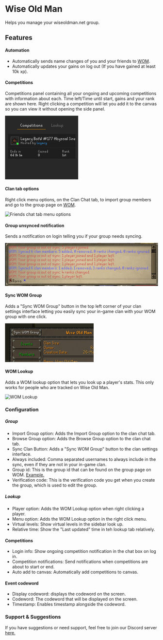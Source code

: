 # Wise Old Man

Helps you manage your wiseoldman.net group.

## Features

#### Automation

- Automatically sends name changes of you and your friends to [WOM](https://wiseoldman.net).
- Automatically updates your gains on log out (If you have gained at least 10k xp).

#### Competitions

Competitions panel containing all your ongoing and upcoming competitions with information about each. Time left/Time
until start, gains and your rank are shown here. Right clicking a competition will let you add it to the canvas so
you can view it without opening the side panel.

![Competitions panel](img/competitions.png)

#### Clan tab options

Right click menu options, on the Clan Chat tab, to import group members and go to the group page
on [WOM](https://wiseoldman.net).

![Friends chat tab menu options](img/friends_chat_tab.png)

#### Group unsynced notification

Sends a notification on login telling you if your group needs syncing.

![Group out of sync notification](img/group_out_of_sync.png)

#### Sync WOM Group

Adds a "Sync WOM Group" button in the top left corner of your clan settings interface letting you easily sync your
in-game clan with your WOM group with one click.

![Sync group button](img/sync_button.png)

#### WOM Lookup

Adds a WOM lookup option that lets you look up a player's stats. This only works for people who are tracked on Wise Old
Man.

![WOM Lookup](img/wom_lookup.png)

### Configuration

##### Group

- Import Group option: Adds the Import Group option to the clan chat tab.
- Browse Group option: Adds the Browse Group option to the clan chat tab.
- Sync Clan Button: Adds a "Sync WOM Group" button to the clan settings interface.
- Always included: Comma separated usernames to always include in the sync, even if they are not in your in-game clan.
- Group id: This is the group id that can be found on the group page on
  WOM. [Example.](https://wiseoldman.net/groups/139)
- Verification code: This is the verification code you get when you create the group, which is used to edit the group.

##### Lookup

- Player option: Adds the WOM Lookup option when right clicking a player.
- Menu option: Adds the WOM Lookup option in the right click menu.
- Virtual levels: Show virtual levels in the sidebar look up.
- Relative time: Show the "Last updated" time in teh lookup tab relatively.

#### Competitions

- Login info: Show ongoing competition notification in the chat box on log in.
- Competition notifications: Send notifications when competitions are about to start or end.
- Auto add to canvas: Automatically add competitions to canvas.

#### Event codeword

- Display codeword: displays the codeword on the screen.
- Codeword: The codeword that will be displayed on the screen.
- Timestamp: Enables timestamp alongside the codeword.

### Support & Suggestions

If you have suggestions or need support, feel free to join our Discord server [here.](https://wiseoldman.net/discord)

